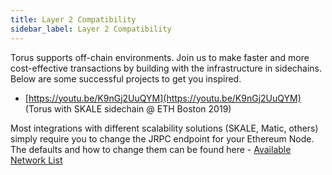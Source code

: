```yaml
---
title: Layer 2 Compatibility
sidebar_label: Layer 2 Compatibility
---
```


Torus supports off-chain environments. Join us to make faster and more
cost-effective transactions by building with the infrastructure in sidechains.
Below are some successful projects to get you inspired.

- [https://youtu.be/K9nGj2UuQYM](https://youtu.be/K9nGj2UuQYM) \(Torus with
  SKALE sidechain @ ETH Boston 2019\)

Most integrations with different scalability solutions \(SKALE, Matic, others\)
simply require you to change the JRPC endpoint for your Ethereum Node. The
defaults and how to change them can be found here -
[Available Network List](networklist.md)
